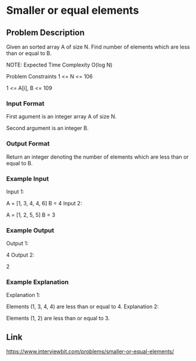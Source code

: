# Smaller or equal elements

## Problem Description

Given an sorted array A of size N. Find number of elements which are less than or equal to B.

NOTE: Expected Time Complexity O(log N)



Problem Constraints
1 <= N <= 106

1 <= A[i], B <= 109



### Input Format
First agument is an integer array A of size N.

Second argument is an integer B.



### Output Format
Return an integer denoting the number of elements which are less than or equal to B.



### Example Input
Input 1:

 A = [1, 3, 4, 4, 6]
 B = 4
Input 2:

 A = [1, 2, 5, 5]
 B = 3


### Example Output
Output 1:

 4
Output 2:

 2


### Example Explanation
Explanation 1:

 Elements (1, 3, 4, 4) are less than or equal to 4.
Explanation 2:

 Elements (1, 2) are less than or equal to 3.

## Link

https://www.interviewbit.com/problems/smaller-or-equal-elements/